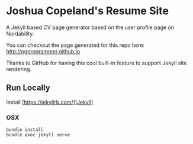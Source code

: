 # Joshua Copeland's Resume Site
A Jekyll based CV page generator based on the user profile page on Nerdability.

You can checkout the page generated for this repo here: http://ogprogrammer.github.io

Thanks to GitHub for having this cool built-in feature to support Jekyll site rendering.

## Run Locally

Install [https://jekyllrb.com/](Jekyll)

### OSX

```
bundle install
bundle exec jekyll serve
```